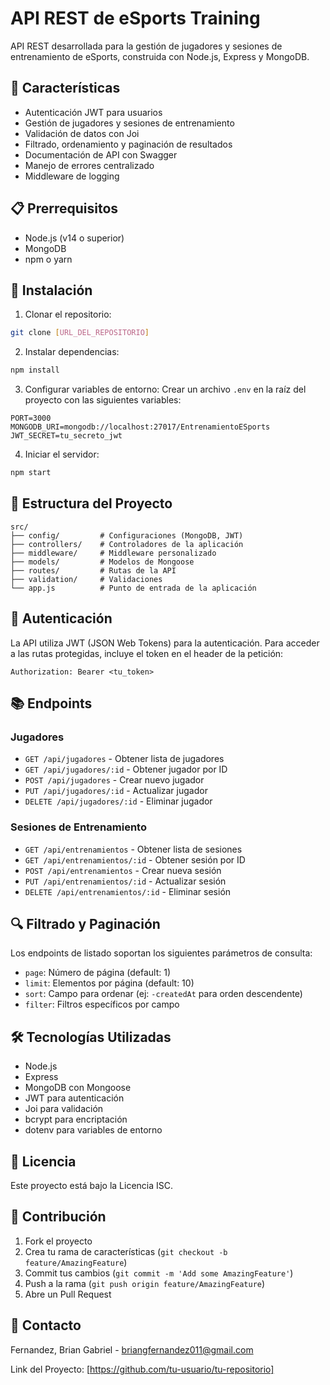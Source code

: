 # API REST de eSports Training

API REST desarrollada para la gestión de jugadores y sesiones de entrenamiento de eSports, construida con Node.js, Express y MongoDB.

## 🚀 Características

- Autenticación JWT para usuarios
- Gestión de jugadores y sesiones de entrenamiento
- Validación de datos con Joi
- Filtrado, ordenamiento y paginación de resultados
- Documentación de API con Swagger
- Manejo de errores centralizado
- Middleware de logging

## 📋 Prerrequisitos

- Node.js (v14 o superior)
- MongoDB
- npm o yarn

## 🔧 Instalación

1. Clonar el repositorio:
```bash
git clone [URL_DEL_REPOSITORIO]
```

2. Instalar dependencias:
```bash
npm install
```

3. Configurar variables de entorno:
Crear un archivo `.env` en la raíz del proyecto con las siguientes variables:
```
PORT=3000
MONGODB_URI=mongodb://localhost:27017/EntrenamientoESports
JWT_SECRET=tu_secreto_jwt
```

4. Iniciar el servidor:
```bash
npm start
```

## 📁 Estructura del Proyecto

```
src/
├── config/         # Configuraciones (MongoDB, JWT)
├── controllers/    # Controladores de la aplicación
├── middleware/     # Middleware personalizado
├── models/         # Modelos de Mongoose
├── routes/         # Rutas de la API
├── validation/     # Validaciones
└── app.js          # Punto de entrada de la aplicación
```

## 🔐 Autenticación

La API utiliza JWT (JSON Web Tokens) para la autenticación. Para acceder a las rutas protegidas, incluye el token en el header de la petición:

```
Authorization: Bearer <tu_token>
```

## 📚 Endpoints

### Jugadores

- `GET /api/jugadores` - Obtener lista de jugadores
- `GET /api/jugadores/:id` - Obtener jugador por ID
- `POST /api/jugadores` - Crear nuevo jugador
- `PUT /api/jugadores/:id` - Actualizar jugador
- `DELETE /api/jugadores/:id` - Eliminar jugador

### Sesiones de Entrenamiento

- `GET /api/entrenamientos` - Obtener lista de sesiones
- `GET /api/entrenamientos/:id` - Obtener sesión por ID
- `POST /api/entrenamientos` - Crear nueva sesión
- `PUT /api/entrenamientos/:id` - Actualizar sesión
- `DELETE /api/entrenamientos/:id` - Eliminar sesión

## 🔍 Filtrado y Paginación

Los endpoints de listado soportan los siguientes parámetros de consulta:

- `page`: Número de página (default: 1)
- `limit`: Elementos por página (default: 10)
- `sort`: Campo para ordenar (ej: `-createdAt` para orden descendente)
- `filter`: Filtros específicos por campo

## 🛠️ Tecnologías Utilizadas

- Node.js
- Express
- MongoDB con Mongoose
- JWT para autenticación
- Joi para validación
- bcrypt para encriptación
- dotenv para variables de entorno

## 📝 Licencia

Este proyecto está bajo la Licencia ISC.

## 👥 Contribución

1. Fork el proyecto
2. Crea tu rama de características (`git checkout -b feature/AmazingFeature`)
3. Commit tus cambios (`git commit -m 'Add some AmazingFeature'`)
4. Push a la rama (`git push origin feature/AmazingFeature`)
5. Abre un Pull Request

## 📧 Contacto

Fernandez, Brian Gabriel - briangfernandez011@gmail.com

Link del Proyecto: [https://github.com/tu-usuario/tu-repositorio]
